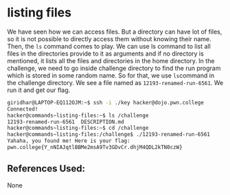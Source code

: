 # listing files
We have seen how we can access files. But a directory can have lot of files, so it is not possible to directly access them without knowing their name. Then, the `ls` command comes to play. We can use ls command to list all files in the directories provide to it as arguments and if no directory is mentioned, it lists all the files and directories in the home directory.
	In the challenge, we need to go inside challenge directory to find the run program which is stored in some random name. So for that, we use `ls`command  in the challenge directory. We see a file
named as `12193-renamed-run-6561`. We run it and get our flag.

```bash 
giridhar@LAPTOP-EQ112OJM:~$ ssh -i ./key hacker@dojo.pwn.college
Connected!
hacker@commands~listing-files:~$ ls /challenge
12193-renamed-run-6561  DESCRIPTION.md
hacker@commands~listing-files:~$ cd /challenge
hacker@commands~listing-files:/challenge$ ./12193-renamed-run-6561
Yahaha, you found me! Here is your flag:
pwn.college{Y_nNIAJqtlBBMe2msA9Tv3GDvCr.dhjM4QDL2kTN0czW}
```
## References Used:
None
